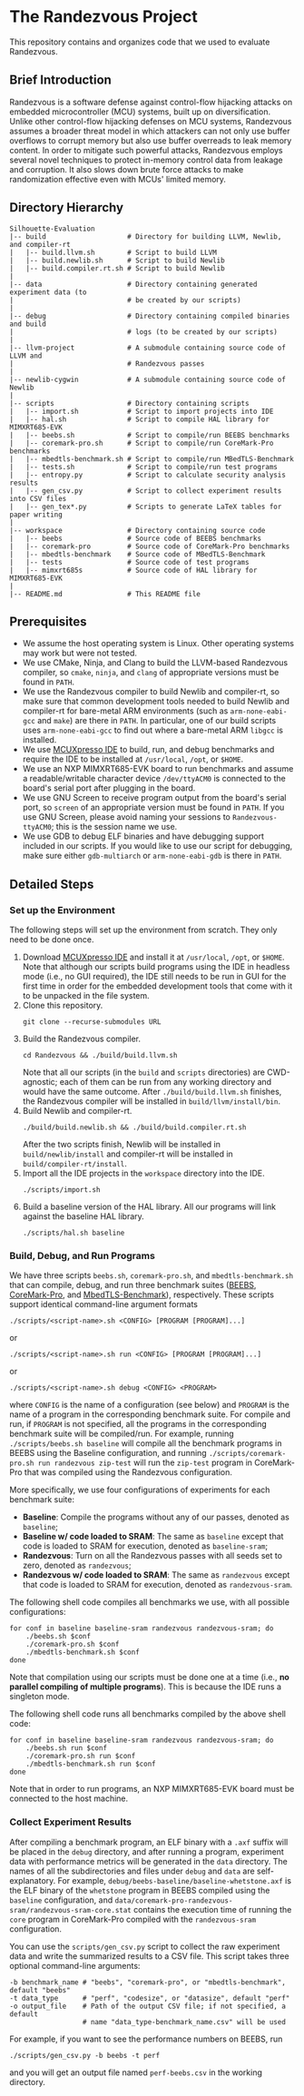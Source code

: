 # The Randezvous Project

This repository contains and organizes code that we used to evaluate Randezvous.

## Brief Introduction

Randezvous is a software defense against control-flow hijacking attacks on
embedded microcontroller (MCU) systems, built up on diversification.
Unlike other control-flow hijacking defenses on MCU systems, Randezvous assumes
a broader threat model in which attackers can not only use buffer overflows to
corrupt memory but also use buffer overreads to leak memory content.
In order to mitigate such powerful attacks, Randezvous employs several novel
techniques to protect in-memory control data from leakage and corruption.
It also slows down brute force attacks to make randomization effective even
with MCUs' limited memory.

## Directory Hierarchy

```shell
Silhouette-Evaluation
|-- build                    # Directory for building LLVM, Newlib, and compiler-rt
|   |-- build.llvm.sh        # Script to build LLVM
|   |-- build.newlib.sh      # Script to build Newlib
|   |-- build.compiler.rt.sh # Script to build Newlib
|
|-- data                     # Directory containing generated experiment data (to
|                            # be created by our scripts)
|
|-- debug                    # Directory containing compiled binaries and build
|                            # logs (to be created by our scripts)
|
|-- llvm-project             # A submodule containing source code of LLVM and
|                            # Randezvous passes
|
|-- newlib-cygwin            # A submodule containing source code of Newlib
|
|-- scripts                  # Directory containing scripts
|   |-- import.sh            # Script to import projects into IDE
|   |-- hal.sh               # Script to compile HAL library for MIMXRT685-EVK
|   |-- beebs.sh             # Script to compile/run BEEBS benchmarks
|   |-- coremark-pro.sh      # Script to compile/run CoreMark-Pro benchmarks
|   |-- mbedtls-benchmark.sh # Script to compile/run MBedTLS-Benchmark
|   |-- tests.sh             # Script to compile/run test programs
|   |-- entropy.py           # Script to calculate security analysis results
|   |-- gen_csv.py           # Script to collect experiment results into CSV files
|   |-- gen_tex*.py          # Scripts to generate LaTeX tables for paper writing
|
|-- workspace                # Directory containing source code
|   |-- beebs                # Source code of BEEBS benchmarks
|   |-- coremark-pro         # Source code of CoreMark-Pro benchmarks
|   |-- mbedtls-benchmark    # Source code of MBedTLS-Benchmark
|   |-- tests                # Source code of test programs
|   |-- mimxrt685s           # Source code of HAL library for MIMXRT685-EVK
|
|-- README.md                # This README file
```

## Prerequisites

- We assume the host operating system is Linux. Other operating systems may
  work but were not tested.
- We use CMake, Ninja, and Clang to build the LLVM-based Randezvous compiler,
  so `cmake`, `ninja`, and `clang` of appropriate versions must be found in
  `PATH`.
- We use the Randezvous compiler to build Newlib and compiler-rt, so make sure
  that common development tools needed to build Newlib and compiler-rt for
  bare-metal ARM environments (such as `arm-none-eabi-gcc` and `make`) are
  there in `PATH`.  In particular, one of our build scripts uses
  `arm-none-eabi-gcc` to find out where a bare-metal ARM `libgcc` is installed.
- We use [MCUXpresso IDE](https://www.nxp.com/design/software/development-software/mcuxpresso-software-and-tools-/mcuxpresso-integrated-development-environment-ide:MCUXpresso-IDE)
  to build, run, and debug benchmarks and require the IDE to be installed at
  `/usr/local`, `/opt`, or `$HOME`.
- We use an NXP MIMXRT685-EVK board to run benchmarks and assume a
  readable/writable character device `/dev/ttyACM0` is connected to the board's
  serial port after plugging in the board.
- We use GNU Screen to receive program output from the board's serial port, so
  `screen` of an appropriate version must be found in `PATH`.  If you use GNU
  Screen, please avoid naming your sessions to `Randezvous-ttyACM0`; this is
  the session name we use.
- We use GDB to debug ELF binaries and have debugging support included in our
  scripts.  If you would like to use our script for debugging, make sure either
  `gdb-multiarch` or `arm-none-eabi-gdb` is there in `PATH`.

## Detailed Steps

### Set up the Environment

The following steps will set up the environment from scratch.  They only need
to be done once.

1. Download [MCUXpresso IDE](https://www.nxp.com/design/software/development-software/mcuxpresso-software-and-tools-/mcuxpresso-integrated-development-environment-ide:MCUXpresso-IDE)
   and install it at `/usr/local`, `/opt`, or `$HOME`.  Note that although our
   scripts build programs using the IDE in headless mode (i.e., no GUI
   required), the IDE still needs to be run in GUI for the first time in order
   for the embedded development tools that come with it to be unpacked in the
   file system.
2. Clone this repository.
   ```shell
   git clone --recurse-submodules URL
   ```
3. Build the Randezvous compiler.
   ```shell
   cd Randezvous && ./build/build.llvm.sh
   ```
   Note that all our scripts (in the `build` and `scripts` directories) are
   CWD-agnostic; each of them can be run from any working directory and would
   have the same outcome.  After `./build/build.llvm.sh` finishes, the
   Randezvous compiler will be installed in `build/llvm/install/bin`.
4. Build Newlib and compiler-rt.
   ```shell
   ./build/build.newlib.sh && ./build/build.compiler.rt.sh
   ```
   After the two scripts finish, Newlib will be installed in
   `build/newlib/install` and compiler-rt will be installed in
   `build/compiler-rt/install`.
5. Import all the IDE projects in the `workspace` directory into the IDE.
   ```shell
   ./scripts/import.sh
   ```
6. Build a baseline version of the HAL library.  All our programs will link
   against the baseline HAL library.
   ```shell
   ./scripts/hal.sh baseline
   ```

### Build, Debug, and Run Programs

We have three scripts `beebs.sh`, `coremark-pro.sh`, and `mbedtls-benchmark.sh`
that can compile, debug, and run three benchmark suites
([BEEBS](https://beebs.mageec.org/),
[CoreMark-Pro](https://www.eembc.org/coremark-pro), and
[MbedTLS-Benchmark](https://github.com/ARMmbed/mbedtls/blob/development/programs/test/benchmark.c)),
respectively.  These scripts support identical command-line argument formats
```shell
./scripts/<script-name>.sh <CONFIG> [PROGRAM [PROGRAM]...]
```
or
```shell
./scripts/<script-name>.sh run <CONFIG> [PROGRAM [PROGRAM]...]
```
or
```shell
./scripts/<script-name>.sh debug <CONFIG> <PROGRAM>
```
where `CONFIG` is the name of a configuration (see below) and `PROGRAM` is the
name of a program in the corresponding benchmark suite.  For compile and run,
if `PROGRAM` is not specified, all the programs in the corresponding benchmark
suite will be compiled/run.  For example, running `./scripts/beebs.sh baseline`
will compile all the benchmark programs in BEEBS using the Baseline
configuration, and running `./scripts/coremark-pro.sh run randezvous zip-test`
will run the `zip-test` program in CoreMark-Pro that was compiled using the
Randezvous configuration.

More specifically, we use four configurations of experiments for each benchmark
suite:
- **Baseline**: Compile the programs without any of our passes, denoted as
  `baseline`;
- **Baseline w/ code loaded to SRAM**: The same as `baseline` except that code
  is loaded to SRAM for execution, denoted as `baseline-sram`;
- **Randezvous**: Turn on all the Randezvous passes with all seeds set to zero,
  denoted as `randezvous`;
- **Randezvous w/ code loaded to SRAM**: The same as `randezvous` except that
  code is loaded to SRAM for execution, denoted as `randezvous-sram`.

The following shell code compiles all benchmarks we use, with all possible
configurations:
```shell
for conf in baseline baseline-sram randezvous randezvous-sram; do
    ./beebs.sh $conf
    ./coremark-pro.sh $conf
    ./mbedtls-benchmark.sh $conf
done
```
Note that compilation using our scripts must be done one at a time (i.e., **no
parallel compiling of multiple programs**).  This is because the IDE runs a
singleton mode.

The following shell code runs all benchmarks compiled by the above shell code:
```shell
for conf in baseline baseline-sram randezvous randezvous-sram; do
    ./beebs.sh run $conf
    ./coremark-pro.sh run $conf
    ./mbedtls-benchmark.sh run $conf
done
```
Note that in order to run programs, an NXP MIMXRT685-EVK board must be
connected to the host machine.

### Collect Experiment Results

After compiling a benchmark program, an ELF binary with a `.axf` suffix will be
placed in the `debug` directory, and after running a program, experiment data
with performance metrics will be generated in the `data` directory.  The names
of all the subdirectories and files under `debug` and `data` are
self-explanatory.  For example, `debug/beebs-baseline/baseline-whetstone.axf`
is the ELF binary of the `whetstone` program in BEEBS compiled using the
`baseline` configuration, and
`data/coremark-pro-randezvous-sram/randezvous-sram-core.stat` contains the
execution time of running the `core` program in CoreMark-Pro compiled with the
`randezvous-sram` configuration.

You can use the `scripts/gen_csv.py` script to collect the raw experiment data
and write the summarized results to a CSV file.  This script takes three
optional command-line arguments:
```shell
-b benchmark_name # "beebs", "coremark-pro", or "mbedtls-benchmark", default "beebs"
-t data_type      # "perf", "codesize", or "datasize", default "perf"
-o output_file    # Path of the output CSV file; if not specified, a default
                  # name "data_type-benchmark_name.csv" will be used
```
For example, if you want to see the performance numbers on BEEBS, run
```shell
./scripts/gen_csv.py -b beebs -t perf
```
and you will get an output file named `perf-beebs.csv` in the working directory.
